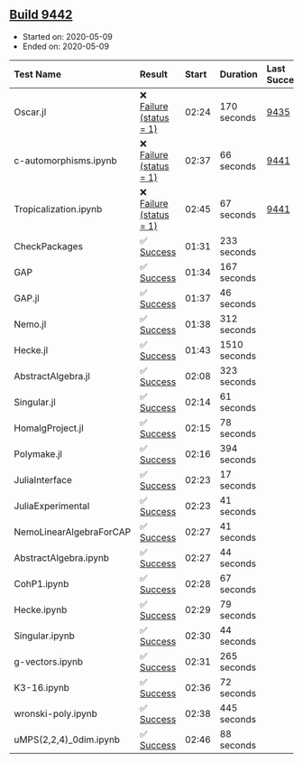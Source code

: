 ## [Build 9442](https://oscarci.mathematik.uni-kl.de/job/oscar/9442/)

* Started on: 2020-05-09
* Ended on: 2020-05-09

| Test Name    | Result | Start | Duration | Last Success | First Failure |
|:-------------|:-------|:------|:---------|:-------------|:--------------|
| Oscar.jl | ❌ [Failure (status = 1)](https://oscarci.mathematik.uni-kl.de/job/oscar/9442/artifact/logs/build-9442/Oscar.jl.log) | 02:24 | 170 seconds | [9435](https://oscarci.mathematik.uni-kl.de/job/oscar/9435/) | [9436](https://oscarci.mathematik.uni-kl.de/job/oscar/9436/) |
| c-automorphisms.ipynb | ❌ [Failure (status = 1)](https://oscarci.mathematik.uni-kl.de/job/oscar/9442/artifact/logs/build-9442/c-automorphisms.ipynb.log) | 02:37 | 66 seconds | [9441](https://oscarci.mathematik.uni-kl.de/job/oscar/9441/) | [9442](https://oscarci.mathematik.uni-kl.de/job/oscar/9442/) |
| Tropicalization.ipynb | ❌ [Failure (status = 1)](https://oscarci.mathematik.uni-kl.de/job/oscar/9442/artifact/logs/build-9442/Tropicalization.ipynb.log) | 02:45 | 67 seconds | [9441](https://oscarci.mathematik.uni-kl.de/job/oscar/9441/) | [9442](https://oscarci.mathematik.uni-kl.de/job/oscar/9442/) |
| CheckPackages | ✅ [Success](https://oscarci.mathematik.uni-kl.de/job/oscar/9442/artifact/logs/build-9442/CheckPackages.log) | 01:31 | 233 seconds |  |  |
| GAP | ✅ [Success](https://oscarci.mathematik.uni-kl.de/job/oscar/9442/artifact/logs/build-9442/GAP.log) | 01:34 | 167 seconds |  |  |
| GAP.jl | ✅ [Success](https://oscarci.mathematik.uni-kl.de/job/oscar/9442/artifact/logs/build-9442/GAP.jl.log) | 01:37 | 46 seconds |  |  |
| Nemo.jl | ✅ [Success](https://oscarci.mathematik.uni-kl.de/job/oscar/9442/artifact/logs/build-9442/Nemo.jl.log) | 01:38 | 312 seconds |  |  |
| Hecke.jl | ✅ [Success](https://oscarci.mathematik.uni-kl.de/job/oscar/9442/artifact/logs/build-9442/Hecke.jl.log) | 01:43 | 1510 seconds |  |  |
| AbstractAlgebra.jl | ✅ [Success](https://oscarci.mathematik.uni-kl.de/job/oscar/9442/artifact/logs/build-9442/AbstractAlgebra.jl.log) | 02:08 | 323 seconds |  |  |
| Singular.jl | ✅ [Success](https://oscarci.mathematik.uni-kl.de/job/oscar/9442/artifact/logs/build-9442/Singular.jl.log) | 02:14 | 61 seconds |  |  |
| HomalgProject.jl | ✅ [Success](https://oscarci.mathematik.uni-kl.de/job/oscar/9442/artifact/logs/build-9442/HomalgProject.jl.log) | 02:15 | 78 seconds |  |  |
| Polymake.jl | ✅ [Success](https://oscarci.mathematik.uni-kl.de/job/oscar/9442/artifact/logs/build-9442/Polymake.jl.log) | 02:16 | 394 seconds |  |  |
| JuliaInterface | ✅ [Success](https://oscarci.mathematik.uni-kl.de/job/oscar/9442/artifact/logs/build-9442/JuliaInterface.log) | 02:23 | 17 seconds |  |  |
| JuliaExperimental | ✅ [Success](https://oscarci.mathematik.uni-kl.de/job/oscar/9442/artifact/logs/build-9442/JuliaExperimental.log) | 02:23 | 41 seconds |  |  |
| NemoLinearAlgebraForCAP | ✅ [Success](https://oscarci.mathematik.uni-kl.de/job/oscar/9442/artifact/logs/build-9442/NemoLinearAlgebraForCAP.log) | 02:27 | 41 seconds |  |  |
| AbstractAlgebra.ipynb | ✅ [Success](https://oscarci.mathematik.uni-kl.de/job/oscar/9442/artifact/logs/build-9442/AbstractAlgebra.ipynb.log) | 02:27 | 44 seconds |  |  |
| CohP1.ipynb | ✅ [Success](https://oscarci.mathematik.uni-kl.de/job/oscar/9442/artifact/logs/build-9442/CohP1.ipynb.log) | 02:28 | 67 seconds |  |  |
| Hecke.ipynb | ✅ [Success](https://oscarci.mathematik.uni-kl.de/job/oscar/9442/artifact/logs/build-9442/Hecke.ipynb.log) | 02:29 | 79 seconds |  |  |
| Singular.ipynb | ✅ [Success](https://oscarci.mathematik.uni-kl.de/job/oscar/9442/artifact/logs/build-9442/Singular.ipynb.log) | 02:30 | 44 seconds |  |  |
| g-vectors.ipynb | ✅ [Success](https://oscarci.mathematik.uni-kl.de/job/oscar/9442/artifact/logs/build-9442/g-vectors.ipynb.log) | 02:31 | 265 seconds |  |  |
| K3-16.ipynb | ✅ [Success](https://oscarci.mathematik.uni-kl.de/job/oscar/9442/artifact/logs/build-9442/K3-16.ipynb.log) | 02:36 | 72 seconds |  |  |
| wronski-poly.ipynb | ✅ [Success](https://oscarci.mathematik.uni-kl.de/job/oscar/9442/artifact/logs/build-9442/wronski-poly.ipynb.log) | 02:38 | 445 seconds |  |  |
| uMPS(2,2,4)_0dim.ipynb | ✅ [Success](https://oscarci.mathematik.uni-kl.de/job/oscar/9442/artifact/logs/build-9442/uMPS-2-2-4-_0dim.ipynb.log) | 02:46 | 88 seconds |  |  |
